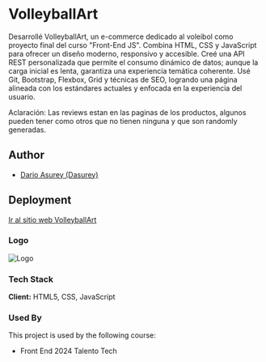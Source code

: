 
# VolleyballArt

Desarrollé VolleyballArt, un e-commerce dedicado al voleibol como proyecto final del curso "Front-End JS". Combina HTML, CSS y JavaScript para ofrecer un diseño moderno, responsivo y accesible. Creé una API REST personalizada que permite el consumo dinámico de datos; aunque la carga inicial es lenta, garantiza una experiencia temática coherente. Usé Git, Bootstrap, Flexbox, Grid y técnicas de SEO, logrando una página alineada con los estándares actuales y enfocada en la experiencia del usuario.

Aclaración: Las reviews estan en las paginas de los productos, algunos pueden tener como otros que no tienen ninguna y que son randomly generadas.


## Author

- [Dario Asurey (Dasurey)](https://github.com/Dasurey)


## Deployment

[Ir al sitio web VolleyballArt](https://dasurey.github.io/VolleyballArt/)

### Logo
![Logo](img/brand/LogoConPelota.ico)



### Tech Stack

**Client:** HTML5, CSS, JavaScript



### Used By

This project is used by the following course:

- Front End 2024 Talento Tech
